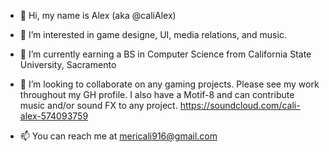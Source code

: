 - 👋 Hi, my name is Alex (aka @caliAlex)

- 👀 I’m interested in game designe, UI, media relations, and music. 

- 🌱 I’m currently earning a BS in Computer Science from California State University, Sacramento

- 💞️ I’m looking to collaborate on any gaming projects. Please see my work throughout my GH profile. I also have a Motif-8 and can contribute music and/or sound FX to any project. https://soundcloud.com/cali-alex-574093759

- 📫 You can reach me at mericali916@gmail.com

<!---
caliAlex is a ✨ special ✨ repository because its `README.md` (this file) appears on your GitHub profile.
You can click the Preview link to take a look at your changes.
--->
